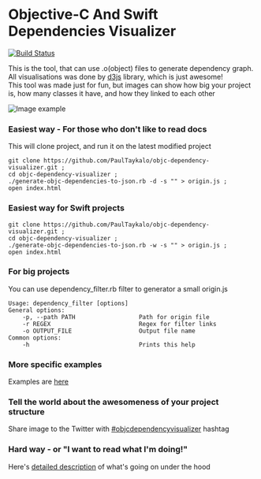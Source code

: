 Objective-C And Swift Dependencies Visualizer
==========================  
[![Build Status](https://travis-ci.org/PaulTaykalo/objc-dependency-visualizer.svg)](https://travis-ci.org/PaulTaykalo/objc-dependency-visualizer)  

This is the tool, that can use .o(object) files to generate dependency graph.  
All visualisations was done by [d3js](http://d3js.org/) library, which is just awesome!  
This tool was made just for fun, but images can show how big your project is, how many classes it have, and how they linked to each other    

![Image example](https://pbs.twimg.com/media/CFDYofdUsAAzjSK.png:large)  

### Easiest way - For those who don't like to read docs
This will clone project, and run it on the latest modified project
```
git clone https://github.com/PaulTaykalo/objc-dependency-visualizer.git ;
cd objc-dependency-visualizer ;
./generate-objc-dependencies-to-json.rb -d -s "" > origin.js ;
open index.html
```

### Easiest way for Swift projects
```
git clone https://github.com/PaulTaykalo/objc-dependency-visualizer.git ;
cd objc-dependency-visualizer ;
./generate-objc-dependencies-to-json.rb -w -s "" > origin.js ;
open index.html
```

### For big projects
You can use dependency_filter.rb filter to generator a small origin.js
```
Usage: dependency_filter [options]
General options:
    -p, --path PATH                  Path for origin file
    -r REGEX                         Regex for filter links
    -o OUTPUT_FILE                   Output file name
Common options:
    -h                               Prints this help

```

### More specific examples
Examples are [here](https://github.com/PaulTaykalo/objc-dependency-visualizer/wiki/Usage-examples)

### Tell the world about the awesomeness of your project structure
Share image to the Twitter with [#objcdependencyvisualizer](https://twitter.com/search/realtime?q=%23objcdependencyvisualizer) hashtag


### Hard way - or "I want to read what I'm doing!"

Here's [detailed description](https://github.com/PaulTaykalo/objc-dependency-visualizer/wiki) of what's going on under the hood
